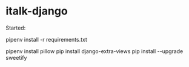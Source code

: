 # italk-django


Started:

pipenv install -r requirements.txt

pipenv install pillow
pip install django-extra-views
pip install --upgrade sweetify
